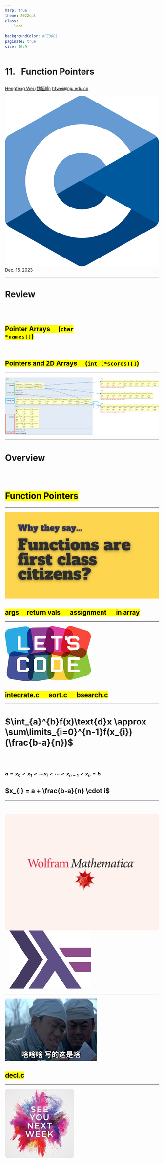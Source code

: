 ```yaml
---
marp: true
theme: 2022cpl
class:
  - lead

backgroundColor: #FED8B1
paginate: true
size: 16:9
---
```

# <p id = "small-caps">11. &nbsp; Function Pointers</p>

[Hengfeng Wei (魏恒峰)](https://hengxin.github.io/)
hfwei@nju.edu.cn

![w:200](figs/C.png)
Dec. 15, 2023

---
# Review
<br>
<br>

## <mark>Pointer Arrays &emsp;(<code>char *names[]</code>)</mark>
<br>

## <mark>Pointers and 2D Arrays &emsp;(<code>int (*scores)[]</code>)</mark>

---
![bg w:1250](figs/double-pointers.png)

---
# Overview
<br>
<br>

# <mark>Function Pointers</mark>

---
![w:800](figs/first-class-citizens.jpg)

## <mark>args&emsp; return vals &emsp; assignment &emsp; in array</mark>

---
![w:650](figs/lets-code.jpeg)

## <mark>integrate.c &emsp; sort.c &emsp; bsearch.c</mark>

---
# $\int_{a}^{b}f(x)\text{d}x \approx \sum\limits_{i=0}^{n-1}f(x_{i})(\frac{b-a}{n})$
<br>
<br>

### $a = x_{0} < x_{1} < \cdots x_{i} < \cdots < x_{n-1} < x_{n} = b$
## $x_{i} = a + \frac{b-a}{n} \cdot i$

---
<!-- ![w:420](figs/fp-simplied.jpg) -->
<br>

![w:560](figs/mma.webp)&emsp;![w:540](figs/Haskell.png)

---
![w:700](figs/sha.jfif)

## <mark>decl.c</mark>

---
![bg w:600](figs/see-you.jpeg)